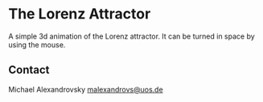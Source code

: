 # The Lorenz Attractor
A simple 3d animation of the Lorenz attractor.
It can be turned in space by using the mouse.

## Contact
Michael Alexandrovsky <malexandrovs@uos.de>


